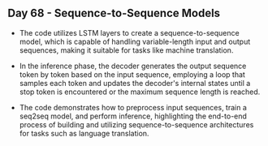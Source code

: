 ## Day 68 - Sequence-to-Sequence Models

- The code utilizes LSTM layers to create a sequence-to-sequence model, which is capable of handling variable-length input and output sequences, making it suitable for tasks like machine translation.

- In the inference phase, the decoder generates the output sequence token by token based on the input sequence, employing a loop that samples each token and updates the decoder's internal states until a stop token is encountered or the maximum sequence length is reached.

- The code demonstrates how to preprocess input sequences, train a seq2seq model, and perform inference, highlighting the end-to-end process of building and utilizing sequence-to-sequence architectures for tasks such as language translation.

